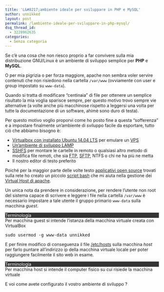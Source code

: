 ```yaml
---
title: 'L&#8217;ambiente ideale per sviluppare in PHP e MySQL'
author: unnikked
layout: post
permalink: /lambiente-ideale-per-sviluppare-in-php-mysql/
dsq_thread_id:
  - 3228962635
categories:
  - Senza categoria
---
```

<div align="center">
  <!-- unnikked - responsive - header --><ins class="adsbygoogle" style="display:block" data-ad-client="ca-pub-3846608868139288" data-ad-slot="2778724254" data-ad-format="auto"></ins>
</div>

  


Se c&#8217;è una cosa che non riesco proprio a far convivere sulla mia distribuzione GNU/Linux è un ambiente di sviluppo semplice per **PHP** e **MySQL**.

O per mia pigrizia o per forza maggiore, apache non sembra voler servire contenuti che non risiedono nella cartella `/var/www` (ovviamente con user e group impostato su `www-data`).

Quando si tratta di modificare &#8220;centinaia&#8221; di file per ottenere un semplice risultato la mia voglia sparisce sempre, per questo motivo trovo sempre vie alternative (a volte anche più macchinose rispetto a leggersi una volta per tutte la documentazione di un software, ahimè sono duro di testa).

Per questo motivo voglio proporvi come ho posto fine a questa &#8220;sofferenza&#8221; e a impostare finalmente un&#8217;ambiente di sviluppo facile da esportare, tutto ciò che abbiamo bisogno è:

  * <a href="come-creare-vps-virtualbox" title="Come creare un VPS con VirtualBox" target="_blank">Virtualbox con installato Ubuntu 14.04 LTS</a> per emulare un <a href="?s=vps" title="Altri articoli per VPS" target="_blank">VPS</a>
  * <a href="apache-php-mysql" title="Come configurare un ambiente LAMP" target="_blank">Un&#8217;ambiente di sviluppo LAMP</a>
  * <a href="sshfs-montare-file-system-remoto" title="SSHFS: client per montare un file system remoto tramite SSH" target="_blank">SSHFS</a> per montare le cartelle in remoto o qualsiasi altro metodo di modifica file remoti, che sia <a href="come-configurare-proftpd" title="Come configurare ProFTPD" target="_blank">FTP</a>, <a href="impostare-un-server-sftp-su-ubuntu" title="Impostare un server SFTP su Ubuntu" target="_blank">SFTP</a>, NTFS o chi ne ha più ne metta
  * Il nostro editor di testo preferito

Poiché per la maggior parte delle volte testo <a href="tag/self-hosted/" title="Altro su Self Hosted" target="_blank">applicativi open source</a> trovati sulla rete ho creato un piccolo <a href="https://github.com/unnikked/Apache-VirtualHost-Manager" title="https://github.com/unnikked/Apache-VirtualHost-Manager" target="_blank">script bash</a> che mi aiuta nella gestione dei <a href="guida-ai-virtual-host-di-apache" title="Guida ai Virtual Host di Apache" target="_blank">Virtual Host di apache</a>. 

Un unica nota da prendere in considerazione, per rendere l&#8217;utente non root del sistema capace di scrivere e leggere i file nella cartella `/var/www` è necessario impostare a tale utente il gruppo primario `www-data` sulla macchina *guest*.

<div class="su-box su-box-style-default" style="border-color:#292929;">
  <div class="su-box-title" style="background-color:#333333;color:#FFFFFF;">
    Terminologia
  </div>
  
  <div class="su-box-content su-clearfix">
    Per macchina guest si intende l&#8217;istanza della macchina virtuale creata con VirtualBox
  </div>
</div>

<pre class="lang:sh decode:true " >sudo usermod -g www-data unnikked</pre>

E per finire modifico di conseguenza il file <a href="guida-file-hosts-in-linux" title="Guida al file hosts in Linux" target="_blank">/etc/hosts</a> sulla macchina *host* per farlo puntare all&#8217;indirizzo ip della macchina virtuale locale per poter raggiungere facilmente il sito web in esame. 

<div class="su-box su-box-style-default" style="border-color:#292929;">
  <div class="su-box-title" style="background-color:#333333;color:#FFFFFF;">
    Terminologia
  </div>
  
  <div class="su-box-content su-clearfix">
    Per macchina host si intende il computer fisico su cui risiede la macchina virtuale
  </div>
</div>

E voi come avete configurato il vostro ambiente di sviluppo ? 

  


<div align="center">
  <!-- unnikked - responsive - footer --><ins class="adsbygoogle" style="display:block" data-ad-client="ca-pub-3846608868139288" data-ad-slot="4255457452" data-ad-format="auto"></ins>
</div>